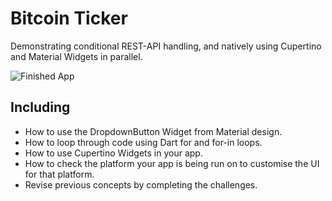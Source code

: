 # Bitcoin Ticker

Demonstrating conditional REST-API handling, and natively using Cupertino and Material Widgets in parallel.

![Finished App](https://github.com/londonappbrewery/Images/blob/master/bitcoin-flutter-demo.gif)

## Including

- How to use the DropdownButton Widget from Material design.
- How to loop through code using Dart for and for-in loops.
- How to use Cupertino Widgets in your app.
- How to check the platform your app is being run on to customise the UI for that platform.
- Revise previous concepts by completing the challenges.
